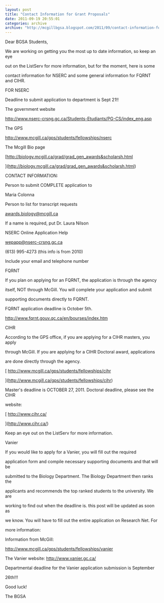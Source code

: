 ```yaml
---
layout: post
title: "Contact Information for Grant Proposals"
date: 2011-09-19 20:55:01
categories: archive
archive: "http://mcgillbgsa.blogspot.com/2011/09/contact-information-for-grant-proposals.html"
---
```


Dear BGSA Students,  

  

We are working on getting you the most up to date information, so keep an eye

out on the ListServ for more information, but for the moment, here is some

contact information for NSERC and some general information for FQRNT and CIHR.  

  

FOR NSERC  

  

Deadline to submit application to department is Sept 21!!  

  

The government website  

<http://www.nserc-crsng.gc.ca/Students-Etudiants/PG-CS/index_eng.asp>  

  

The GPS  

<http://www.mcgill.ca/gps/students/fellowships/nserc>  

  

The Mcgill Bio page  

[http://biology.mcgill.ca/grad/grad_gen_awards&scholarsh.html  

](http://biology.mcgill.ca/grad/grad_gen_awards&scholarsh.html)  

CONTACT INFORMATION:  

  

Person to submit COMPLETE application to  

Maria Colonna  

  

Person to list for transcript requests  

awards.biology@mcgill.ca  

If a name is required, put Dr. Laura Nilson  

  

NSERC Online Application Help  

wepapp@nserc-crsng.gc.ca  

(613) 995-4273 (this info is from 2010)  

Include your email and telephone number  

  

FQRNT  

If you plan on applying for an FQRNT, the application is through the agency

itself, NOT through McGill. You will complete your application and submit

supporting documents directly to FQRNT.  

  

FQRNT application deadline is October 5th.  

<http://www.fqrnt.gouv.qc.ca/en/bourses/index.htm>  

  

CIHR  

According to the GPS office, if you are applying for a CIHR masters, you apply

through McGill. If you are applying for a CIHR Doctoral award, applications

are done directly through the agency.  

  

[ http://www.mcgill.ca/gps/students/fellowships/cihr  

](http://www.mcgill.ca/gps/students/fellowships/cihr)  

Master's deadline is OCTOBER 27, 2011. Doctoral deadline, please see the CIHR

website:  

[ http://www.cihr.ca/  

](http://www.cihr.ca/)  

Keep an eye out on the ListServ for more information.  

  

Vanier  

If you would like to apply for a Vanier, you will fill out the required

application form and compile necessary supporting documents and that will be

submitted to the Biology Department. The Biology Department then ranks the

applicants and recommends the top ranked students to the university. We are

working to find out when the deadline is. this post will be updated as soon as

we know. You will have to fill out the entire application on Research Net. For

more information:  

  

Information from McGill:

<http://www.mcgill.ca/gps/students/fellowships/vanier>  

  

The Vanier website: <http://www.vanier.gc.ca/>  

  

Departmental deadline for the Vanier application submission is September

26th!!!  

  

  

  

Good luck!  

The BGSA




    